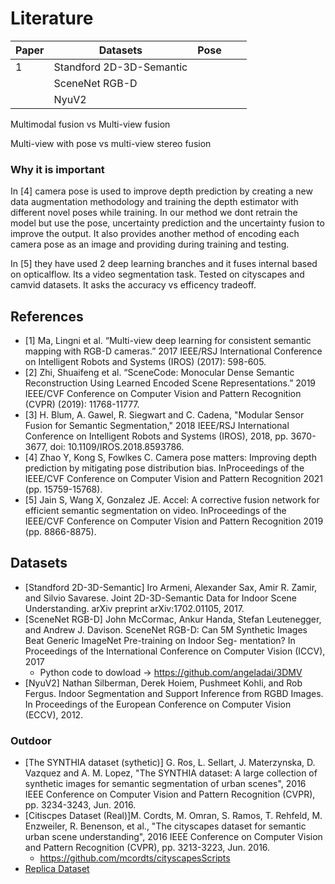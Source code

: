 # Literature

| Paper  | Datasets  | Pose  |   |   |
|---|---|---|---|---|
| 1  |Standford 2D-3D-Semantic   |   |   |   |
|   | SceneNet RGB-D  |   |   |   |
|   | NyuV2  |   |   |   |


Multimodal fusion vs Multi-view fusion

Multi-view with pose vs multi-view stereo fusion 

### Why it is important
In [4] camera pose is used to improve depth prediction by creating a new data augmentation methodology and training the depth estimator with different novel poses while training.  In our method we dont retrain the model but use the pose, uncertainty prediction and the uncertainty fusion to improve the output.
It also provides another method of encoding each camera pose as an image and providing during training and testing. 

In [5] they have used 2 deep learning branches and it fuses internal based on opticalflow. Its a video segmentation task. Tested on cityscapes and camvid datasets. It asks the accuracy vs efficency tradeoff. 


## References 

* [1] Ma, Lingni et al. “Multi-view deep learning for consistent semantic mapping with RGB-D cameras.” 2017 IEEE/RSJ International Conference on Intelligent Robots and Systems (IROS) (2017): 598-605.
* [2] Zhi, Shuaifeng et al. “SceneCode: Monocular Dense Semantic Reconstruction Using Learned Encoded Scene Representations.” 2019 IEEE/CVF Conference on Computer Vision and Pattern Recognition (CVPR) (2019): 11768-11777.
* [3] H. Blum, A. Gawel, R. Siegwart and C. Cadena, "Modular Sensor Fusion for Semantic Segmentation," 2018 IEEE/RSJ International Conference on Intelligent Robots and Systems (IROS), 2018, pp. 3670-3677, doi: 10.1109/IROS.2018.8593786.
* [4] Zhao Y, Kong S, Fowlkes C. Camera pose matters: Improving depth prediction by mitigating pose distribution bias. InProceedings of the IEEE/CVF Conference on Computer Vision and Pattern Recognition 2021 (pp. 15759-15768).
* [5] Jain S, Wang X, Gonzalez JE. Accel: A corrective fusion network for efficient semantic segmentation on video. InProceedings of the IEEE/CVF Conference on Computer Vision and Pattern Recognition 2019 (pp. 8866-8875).

## Datasets

* [Standford 2D-3D-Semantic] Iro Armeni, Alexander Sax, Amir R. Zamir, and Silvio Savarese. Joint 2D-3D-Semantic Data for Indoor Scene Understanding. arXiv preprint arXiv:1702.01105, 2017.
* [SceneNet RGB-D] John McCormac, Ankur Handa, Stefan Leutenegger, and 
Andrew J. Davison. SceneNet RGB-D: Can 5M Synthetic
Images Beat Generic ImageNet Pre-training on Indoor Seg-
mentation? In Proceedings of the International Conference
on Computer Vision (ICCV), 2017
  * Python code to dowload -> https://github.com/angeladai/3DMV 
* [NyuV2] Nathan Silberman, Derek Hoiem, Pushmeet Kohli, and Rob
Fergus. Indoor Segmentation and Support Inference from
RGBD Images. In Proceedings of the European Conference
on Computer Vision (ECCV), 2012.

### Outdoor
* [The SYNTHIA dataset (sythetic)] G. Ros, L. Sellart, J. Materzynska, D. Vazquez and A. M. Lopez, "The SYNTHIA dataset: A large collection of synthetic images for semantic segmentation of urban scenes", 2016 IEEE Conference on Computer Vision and Pattern Recognition (CVPR), pp. 3234-3243, Jun. 2016.
* [Citiscpes Dataset (Real)]M. Cordts, M. Omran, S. Ramos, T. Rehfeld, M. Enzweiler, R. Benenson, et al., "The cityscapes dataset for semantic urban scene understanding", 2016 IEEE Conference on Computer Vision and Pattern Recognition (CVPR), pp. 3213-3223, Jun. 2016. 
  * https://github.com/mcordts/cityscapesScripts
* [Replica Dataset](https://github.com/facebookresearch/Replica-Dataset)
